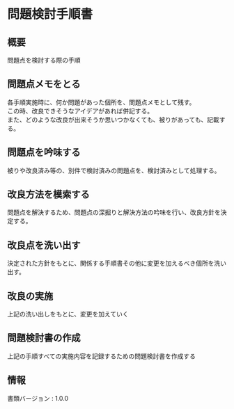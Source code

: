 # 問題検討手順書

## 概要
問題点を検討する際の手順

## 問題点メモをとる
各手順実施時に、何か問題があった個所を、問題点メモとして残す。  
この時、改良できそうなアイデアがあれば併記する。  
また、どのような改良が出来そうか思いつかなくても、被りがあっても、記載する。

## 問題点を吟味する
被りや改良済み等の、別件で検討済みの問題点を、検討済みとして処理する。

## 改良方法を模索する
問題点を解決するため、問題点の深掘りと解決方法の吟味を行い、改良方針を決定する。

## 改良点を洗い出す
決定された方針をもとに、関係する手順書その他に変更を加えるべき個所を洗い出す。

## 改良の実施
上記の洗い出しをもとに、変更を加えていく

## 問題検討書の作成
上記の手順すべての実施内容を記録するための問題検討書を作成する

## 情報
書類バージョン : 1.0.0
